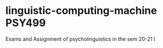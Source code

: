 # linguistic-computing-machine PSY499
Exams and Assignment of psycholinguistics in the sem 20-21 I 

